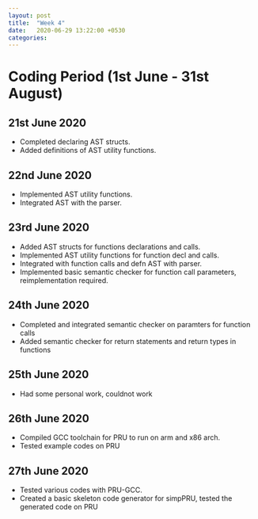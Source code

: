 ```yaml
---
layout: post
title:  "Week 4"
date:   2020-06-29 13:22:00 +0530
categories:
---
```


# Coding Period (1st June - 31st August)

## 21st June 2020

* Completed declaring AST structs.
* Added definitions of AST utility functions.

## 22nd June 2020

* Implemented AST utility functions.
* Integrated AST with the parser.

## 23rd June 2020

* Added AST structs for functions declarations and calls.
* Implemented AST utility functions for function decl and calls.
* Integrated with function calls and defn AST with parser.
* Implemented basic semantic checker for function call parameters, reimplementation required.

## 24th June 2020

* Completed and integrated semantic checker on paramters for function calls
* Added semantic checker for return statements and return types in functions

## 25th June 2020

* Had some personal work, couldnot work

## 26th June 2020

* Compiled GCC toolchain for PRU to run on arm and x86 arch.
* Tested example codes on PRU

## 27th June 2020

* Tested various codes with PRU-GCC.
* Created a basic skeleton code generator for simpPRU, tested the generated code on PRU
